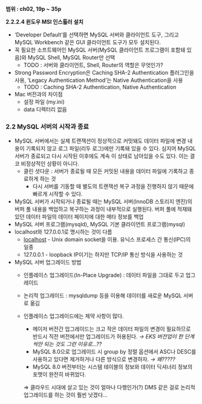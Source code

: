 **범위 : ch02, 19p ~ 35p**

**2.2.2.4 윈도우 MSI 인스톨러 설치**

- ‘Developer Default’를 선택하면 MySQL 서버와 클라이언트 도구, 그리고 MySQL Workbench 같은 GUI 클라이언트 도구가 모두 설치된다.
- 꼭 필요한 소프트웨어인 MySQL 서버(MySQL 클라이언트 프로그램이 포함돼 있음)와 MySQL Shell, MySQL Router만 선택
    - TODO : 서버와 클라이언트, Shell, Router의 역할은 무엇인가?
- Strong Password Encryption은 Caching SHA-2 Authentication 플러그인을 사용, ‘Legacy Authentication Method’는 Native Authentication을 사용
    - TODO : Caching SHA-2 Authentication, Native Authentication
- Mac 버전과의 차이점
    - 설정 파일 (my.ini)
    - data 디렉터리 없음

### 2.2 MySQL 서버의 시작과 종료

- MySQL 서버에서는 실제 트랜잭션이 정상적으로 커밋돼도 데이터 파일에 변경 내용이 기록되지 않고 로그 파일(리두 로그)에만 기록돼 있을 수 있다. 심지어 MySQL 서버가 종료되고 다시 시작된 이후에도 계속 이 상태로 남아있을 수도 있다. 이는 결코 비정상적인 상황이 아니다.
    - 클린 셧다운 : 서버가 종료될 때 모든 커밋된 내용을 데이터 파일에 기록하고 종료하게 하는 것
        - 다시 서버를 기동할 때 별도의 트랜잭션 복구 과정을 진행하지 않기 때문에 빠르게 시작할 수 있다.
- MySQL 서버가 시작되거나 종료될 때는 MySQL 서버(InnoDB 스토리지 엔진)의 버퍼 풀 내용을 백업하고 복구하는 과정이 내부적으로 실행된다. 버퍼 풀에 적재돼 있던 데이터 파일의 데이터 페이지에 대한 메타 정보를 백업
- MySQL 서버 프로그램(mysqld), MySQL 기본 클라이언트 프로그램(mysql)
- localhost와 127.0.0.1로 명시하는 것이 다름
    - [localhost](http://localhost) - Unix domain socket을 이용. 유닉스 프로세스 간 통신(IPC)의 일종
    - 127.0.0.1 - loopback IP이기는 하지만 TCP/IP 통신 방식을 사용하는 것
- MySQL 서버 업그레이드 방법
    - 인플레이스 업그레이드(In-Place Upgrade) : 데이터 파일을 그대로 두고 업그레이드
    - 논리적 업그레이드 : mysqldump 등을 이용해 데이터를 새로운 MySQL 서버로 옮김
    - 인플레이스 업그레이드에는 제약 사항이 많다.
        - 메이저 버전간 업그레이드는 크고 작은 데이터 파일의 변경이 필요하므로 반드시 직전 버전에서만 업그레이드가 허용된다. 
        *→ EKS 버전업이 한 단계씩만 되는 것도 그런 이유로…??*
        - MySQL 8.0으로 업그레이드 시 group by 정렬 옵션에서 ASC나 DESC를 사용하고 있다면 제거하거나 다른 방식으로 변경하자. 
        *→ 왜?????*
        - MySQL 8.0 버전부터는 시스템 테이블의 정보와 데이터 딕셔너리 정보의 포맷이 완전히 바뀌었다.
        
        ⇒ 클라우드 시대에 살고 있는 것이 얼마나 다행인가(?) DMS 같은 걸로 논리적 업그레이드를 하는 것이 훨씬 낫겠다…